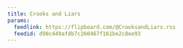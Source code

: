 ```yaml
---
title: Crooks and Liars
params:
  feedlink: https://flipboard.com/@CrooksandLiars.rss
  feedid: d90c449afdb7c260467f161be2c8ee93
---
```

